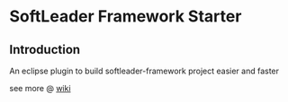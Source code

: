 # SoftLeader Framework Starter

## Introduction

An eclipse plugin to build softleader-framework project easier and faster

see more @ [wiki](https://github.com/softleader/softleader-framework-starter/wiki)
